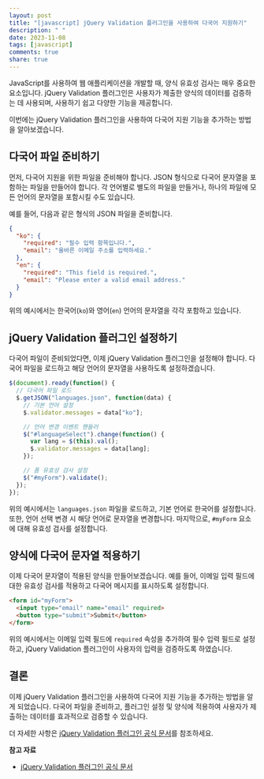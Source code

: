 ```yaml
---
layout: post
title: "[javascript] jQuery Validation 플러그인을 사용하여 다국어 지원하기"
description: " "
date: 2023-11-08
tags: [javascript]
comments: true
share: true
---
```


JavaScript를 사용하여 웹 애플리케이션을 개발할 때, 양식 유효성 검사는 매우 중요한 요소입니다. jQuery Validation 플러그인은 사용자가 제출한 양식의 데이터를 검증하는 데 사용되며, 사용하기 쉽고 다양한 기능을 제공합니다.

이번에는 jQuery Validation 플러그인을 사용하여 다국어 지원 기능을 추가하는 방법을 알아보겠습니다.

## 다국어 파일 준비하기
먼저, 다국어 지원을 위한 파일을 준비해야 합니다. JSON 형식으로 다국어 문자열을 포함하는 파일을 만들어야 합니다. 각 언어별로 별도의 파일을 만들거나, 하나의 파일에 모든 언어의 문자열을 포함시킬 수도 있습니다.

예를 들어, 다음과 같은 형식의 JSON 파일을 준비합니다.

```json
{
  "ko": {
    "required": "필수 입력 항목입니다.",
    "email": "올바른 이메일 주소를 입력하세요."
  },
  "en": {
    "required": "This field is required.",
    "email": "Please enter a valid email address."
  }
}
```

위의 예시에서는 한국어(`ko`)와 영어(`en`) 언어의 문자열을 각각 포함하고 있습니다.

## jQuery Validation 플러그인 설정하기
다국어 파일이 준비되었다면, 이제 jQuery Validation 플러그인을 설정해야 합니다. 다국어 파일을 로드하고 해당 언어의 문자열을 사용하도록 설정하겠습니다.

```javascript
$(document).ready(function() {
  // 다국어 파일 로드
  $.getJSON("languages.json", function(data) {
    // 기본 언어 설정
    $.validator.messages = data["ko"];

    // 언어 변경 이벤트 핸들러
    $("#languageSelect").change(function() {
      var lang = $(this).val();
      $.validator.messages = data[lang];
    });

    // 폼 유효성 검사 설정
    $("#myForm").validate();
  });
});
```

위의 예시에서는 `languages.json` 파일을 로드하고, 기본 언어로 한국어를 설정합니다. 또한, 언어 선택 변경 시 해당 언어로 문자열을 변경합니다. 마지막으로, `#myForm` 요소에 대해 유효성 검사를 설정합니다.

## 양식에 다국어 문자열 적용하기
이제 다국어 문자열이 적용된 양식을 만들어보겠습니다. 예를 들어, 이메일 입력 필드에 대한 유효성 검사를 적용하고 다국어 메시지를 표시하도록 설정합니다.

```html
<form id="myForm">
  <input type="email" name="email" required>
  <button type="submit">Submit</button>
</form>
```

위의 예시에서는 이메일 입력 필드에 `required` 속성을 추가하여 필수 입력 필드로 설정하고, jQuery Validation 플러그인이 사용자의 입력을 검증하도록 하였습니다.

## 결론
이제 jQuery Validation 플러그인을 사용하여 다국어 지원 기능을 추가하는 방법을 알게 되었습니다. 다국어 파일을 준비하고, 플러그인 설정 및 양식에 적용하여 사용자가 제출하는 데이터를 효과적으로 검증할 수 있습니다.

더 자세한 사항은 [jQuery Validation 플러그인 공식 문서](https://jqueryvalidation.org/documentation/)를 참조하세요.

**참고 자료**
- [jQuery Validation 플러그인 공식 문서](https://jqueryvalidation.org/documentation/)